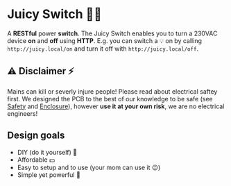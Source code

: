 # Juicy Switch :electric_plug::tangerine:
A **RESTful** power **switch**.
The Juicy Switch enables you to turn a 230VAC device **on** and **off** using **HTTP**. E.g. you can switch a :bulb: on by calling `http://juicy.local/on`
and turn it off with `http://juicy.local/off`.

## :warning: Disclaimer :zap:
Mains can kill or severly injure people! Please read about electrical saftey first.
We designed the PCB to the best of our knowledge to be safe (see [Safety](#safety) and [Enclosure](#enclosure)), however **use it at your own risk**, we are no electrical engineers!

## Design goals
- DIY (do it yourself) :hammer:
- Affordable :dollar:
- Easy to setup and to use (your mom can use it :wink:)
- Simple yet powerful :rocket: